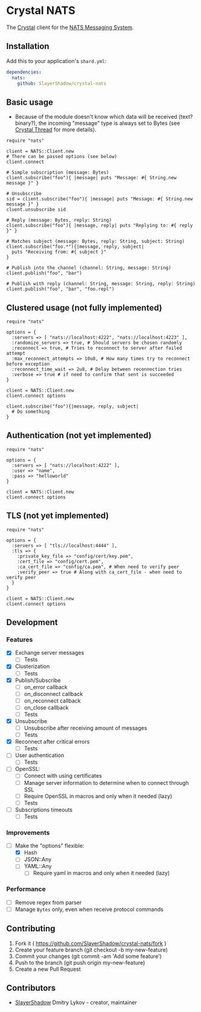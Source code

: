 # Crystal NATS

The [Crystal](https://crystal-lang.org) client for the [NATS Messaging System](https://nats.io).

## Installation

Add this to your application's `shard.yml`:

```yaml
dependencies:
  nats:
    github: SlayerShadow/crystal-nats
```

## Basic usage

* Because of the module doesn't know which data will be received (text? binary?), the incoming "message" type is always set to Bytes (see [Crystal Thread](https://github.com/crystal-lang/crystal/issues/1681) for more details).

```crystal
require "nats"

client = NATS::Client.new
# There can be passed options (see below)
client.connect

# Simple subscription (message: Bytes)
client.subscribe("foo"){ |message| puts "Message: #{ String.new message }" }

# Unsubscribe
sid = client.subscribe("foo"){ |message| puts "Message: #{ String.new message }" }
cluent.unsubscribe sid

# Reply (message: Bytes, reply: String)
client.subscribe("foo"){ |message, reply| puts "Replying to: #{ reply }" }

# Matches subject (message: Bytes, reply: String, subject: String)
client.subscribe("foo.*"){|message, reply, subject|
  puts "Receiving from: #{ subject }"
}

# Publish into the channel (channel: String, message: String)
client.publish("foo", "bar")

# Publish with reply (channel: String, message: String, reply: String)
client.publish("foo", "bar", "foo.repl")
```

## Clustered usage (not fully implemented)

```crystal
require "nats"

options = {
  :servers => [ "nats://localhost:4222", "nats://localhost:4223" ],
  :randomize_servers => true, # Should servers be chosen randomly
  :reconnect => true, # Tries to reconnect to server after failed attempt
  :max_reconnect_attempts => 10u8, # How many times try to reconnect before exception
  :reconnect_time_wait => 2u8, # Delay between reconnection tries
  :verbose => true # if need to confirm that sent is succeeded
}

client = NATS::Client.new
client.connect options

client.subscribe("foo"){|message, reply, subject|
  # Do something
}
```

## Authentication (not yet implemented)

```crystal
require "nats"

options = {
  :servers => [ "nats://localhost:4222" ],
  :user => "name",
  :pass => "helloworld"
}

client = NATS::Client.new
client.connect options
```

## TLS (not yet implemented)

```crystal
require "nats"

options = {
  :servers => [ "tls://localhost:4444" ],
  :tls => {
    :private_key_file => "config/cert/key.pem",
    :cert_file => "config/cert.pem",
    :ca_cert_file => "config/ca.pem", # When need to verify peer
    :verify_peer => true # Along with ca_cert_file - when need to verify peer
  }
}

client = NATS::Client.new
client.connect options
```

## Development

### Features

- [x] Exchange server messages
    - [ ] Tests
- [x] Clusterization
    - [ ] Tests
- [x] Publish/Subscribe
    - [ ] on_error callback
    - [ ] on_disconnect callback
    - [ ] on_reconnect callback
    - [ ] on_close callback
    - [ ] Tests
- [x] Unsubscribe
    - [ ] Unsubscribe after receiving amount of messages
    - [ ] Tests
- [x] Reconnect after critical errors
    - [ ] Tests
- [ ] User authentication
    - [ ] Tests
- [ ] OpenSSL:
    - [ ] Connect with using certificates
    - [ ] Manage server information to determine when to connect through SSL
    - [ ] Require OpenSSL in macros and only when it needed (lazy)
    - [ ] Tests
- [ ] Subscriptions timeouts
    - [ ] Tests

### Improvements

- [ ] Make the "options" flexible:
    - [x] Hash
    - [ ] JSON::Any
    - [ ] YAML::Any
        - [ ] Require yaml in macros and only when it needed (lazy)

### Performance

- [ ] Remove regex from parser
- [ ] Manage `Bytes` only, even when receive protocol commands

## Contributing

1. Fork it ( https://github.com/SlayerShadow/crystal-nats/fork )
2. Create your feature branch (git checkout -b my-new-feature)
3. Commit your changes (git commit -am 'Add some feature')
4. Push to the branch (git push origin my-new-feature)
5. Create a new Pull Request

## Contributors

- [SlayerShadow](https://github.com/SlayerShadow) Dmitry Lykov - creator, maintainer
